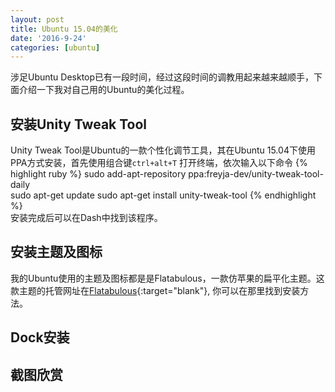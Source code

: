 ```yaml
---
layout: post
title: Ubuntu 15.04的美化
date: '2016-9-24'
categories: [ubuntu]
---
```


涉足Ubuntu Desktop已有一段时间，经过这段时间的调教用起来越来越顺手，下面介绍一下我对自己用的Ubuntu的美化过程。  

## 安装Unity Tweak Tool
Unity Tweak Tool是Ubuntu的一款个性化调节工具，其在Ubuntu 15.04下使用PPA方式安装，首先使用组合键`ctrl+alt+T`
打开终端，依次输入以下命令
{% highlight ruby %}
sudo add-apt-repository ppa:freyja-dev/unity-tweak-tool-daily  
sudo apt-get update
sudo apt-get install unity-tweak-tool
{% endhighlight %}  
安装完成后可以在Dash中找到该程序。

## 安装主题及图标  
我的Ubuntu使用的主题及图标都是是Flatabulous，一款仿苹果的扁平化主题。这款主题的托管网址在[Flatabulous](https://github.com/anmoljagetia/Flatabulous){:target="blank"}, 你可以在那里找到安装方法。  

## Dock安装  

## 截图欣赏  
